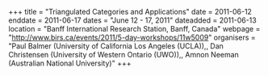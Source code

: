 +++
title = "Triangulated Categories and Applications"
date = 2011-06-12
enddate = 2011-06-17
dates = "June 12 - 17, 2011"
dateadded = 2011-06-13
location = "Banff International Research Station, Banff, Canada"
webpage = "http://www.birs.ca/events/2011/5-day-workshops/11w5009"
organisers = "Paul Balmer (University of California Los Angeles (UCLA)),, Dan Christensen (University of Western Ontario (UWO)),, Amnon Neeman (Australian National University)"
+++
